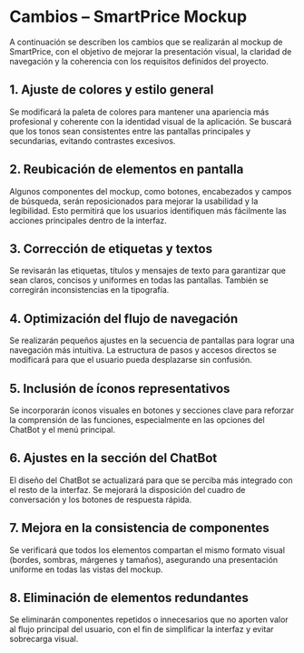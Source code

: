 # Cambios – SmartPrice Mockup

A continuación se describen los cambios que se realizarán al mockup de SmartPrice, con el objetivo de mejorar la presentación visual, la claridad de navegación y la coherencia con los requisitos definidos del proyecto.

## 1. Ajuste de colores y estilo general
Se modificará la paleta de colores para mantener una apariencia más profesional y coherente con la identidad visual de la aplicación. Se buscará que los tonos sean consistentes entre las pantallas principales y secundarias, evitando contrastes excesivos.

## 2. Reubicación de elementos en pantalla
Algunos componentes del mockup, como botones, encabezados y campos de búsqueda, serán reposicionados para mejorar la usabilidad y la legibilidad. Esto permitirá que los usuarios identifiquen más fácilmente las acciones principales dentro de la interfaz.

## 3. Corrección de etiquetas y textos
Se revisarán las etiquetas, títulos y mensajes de texto para garantizar que sean claros, concisos y uniformes en todas las pantallas. También se corregirán inconsistencias en la tipografía.

## 4. Optimización del flujo de navegación
Se realizarán pequeños ajustes en la secuencia de pantallas para lograr una navegación más intuitiva. La estructura de pasos y accesos directos se modificará para que el usuario pueda desplazarse sin confusión.

## 5. Inclusión de íconos representativos
Se incorporarán íconos visuales en botones y secciones clave para reforzar la comprensión de las funciones, especialmente en las opciones del ChatBot y el menú principal.

## 6. Ajustes en la sección del ChatBot
El diseño del ChatBot se actualizará para que se perciba más integrado con el resto de la interfaz. Se mejorará la disposición del cuadro de conversación y los botones de respuesta rápida.

## 7. Mejora en la consistencia de componentes
Se verificará que todos los elementos compartan el mismo formato visual (bordes, sombras, márgenes y tamaños), asegurando una presentación uniforme en todas las vistas del mockup.

## 8. Eliminación de elementos redundantes
Se eliminarán componentes repetidos o innecesarios que no aporten valor al flujo principal del usuario, con el fin de simplificar la interfaz y evitar sobrecarga visual.
